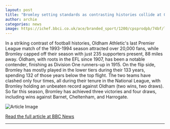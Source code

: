 ```yaml
---
layout: post
title: "Bromley setting standards as contrasting histories collide at Oldham"
author: archie
categories: news
image: https://ichef.bbci.co.uk/ace/branded_sport/1200/cpsprodpb/74bf/live/6a2a7e10-8fce-11f0-84c8-99de564f0440.jpg
---
```

In a striking contrast of football histories, Oldham Athletic's last Premier League match of the 1993-1994 season attracted over 20,000 fans, while Bromley capped off their season with just 235 supporters present, 88 miles away. Oldham, with roots in the EFL since 1907, has been a notable contender, finishing as Division One runners-up in 1915. On the flip side, Bromley has mostly played in the lower tiers during their 133 years, spending 132 of those years below the top flight. The two teams have clashed only four times, all during their tenure in the National League, with Bromley holding an unbeaten record against Oldham (two wins, two draws). So far this season, Bromley has achieved three victories and four draws, including wins against Barnet, Cheltenham, and Harrogate.

![Article Image](https://ichef.bbci.co.uk/ace/branded_sport/1200/cpsprodpb/74bf/live/6a2a7e10-8fce-11f0-84c8-99de564f0440.jpg)

[Read the full article at BBC News](https://www.bbc.com/sport/football/articles/cwyw12ykjwdo?at_medium=RSS&at_campaign=rss)

---
